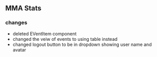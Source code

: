 ## MMA Stats

### changes

- deleted EVentItem component
- changed the veiw of events to using table instead
- changed logout button to be in dropdown showing user name and avatar